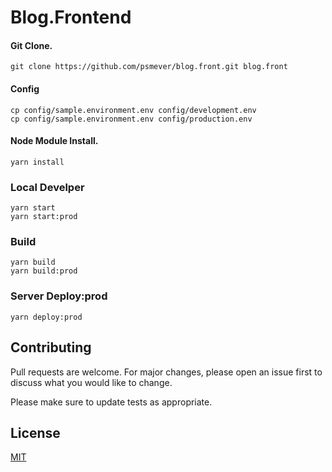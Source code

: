 # Blog.Frontend


#### Git Clone.

```
git clone https://github.com/psmever/blog.front.git blog.front
```

#### Config
```
cp config/sample.environment.env config/development.env
cp config/sample.environment.env config/production.env
```

#### Node Module Install.
```
yarn install
```

### Local Develper

```
yarn start
yarn start:prod
```

### Build
```
yarn build
yarn build:prod
```

### Server Deploy:prod
```
yarn deploy:prod
```


## Contributing
Pull requests are welcome. For major changes, please open an issue first to discuss what you would like to change.

Please make sure to update tests as appropriate.

## License
[MIT](https://choosealicense.com/licenses/mit/)